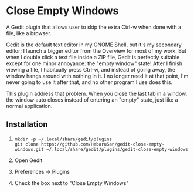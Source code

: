# Close Empty Windows

A Gedit plugin that allows user to skip the extra Ctrl-w when done with a file, like a browser.

Gedit is the default text editor in my GNOME Shell, but it's my secondary editor; I launch a bigger editor from the Overview for most of my work. But when I double click a text file inside a ZIP file, Gedit is perfectly suitable except for one minor annoyance: the "empty window" state! After I finish viewing a file, I habitually press Ctrl-w, and instead of going away, the window hangs around with nothing in it. I no longer need it at that point, I'm never going to use it after that, and no other program I use does this.

This plugin address that problem. When you close the last tab in a window, the window auto closes instead of entering an "empty" state, just like a normal application.

## Installation

1. ```
   mkdir -p ~/.local/share/gedit/plugins
   git clone https://github.com/HebaruSan/gedit-close-empty-windows.git ~/.local/share/gedit/plugins/gedit-close-empty-windows
   ```

1. Open Gedit
2. Preferences → Plugins
3. Check the box next to "Close Empty Windows"
